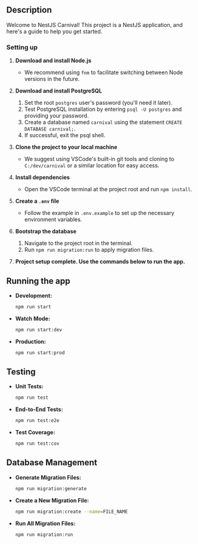 
## Description

Welcome to NestJS Carnival! This project is a NestJS application, and here's a guide to help you get started.

### Setting up

1. **Download and install Node.js**
   - We recommend using `fnm` to facilitate switching between Node versions in the future.

2. **Download and install PostgreSQL**
   1. Set the root `postgres` user's password (you'll need it later).
   2. Test PostgreSQL installation by entering `psql -U postgres` and providing your password.
   3. Create a database named `carnival` using the statement `CREATE DATABASE carnival;`.
   4. If successful, exit the psql shell.

3. **Clone the project to your local machine**
   - We suggest using VSCode's built-in git tools and cloning to `C:/dev/carnival` or a similar location for easy access.

4. **Install dependencies**
   - Open the VSCode terminal at the project root and run `npm install`.

5. **Create a `.env` file**
   - Follow the example in `.env.example` to set up the necessary environment variables.

6. **Bootstrap the database**
   1. Navigate to the project root in the terminal.
   2. Run `npm run migration:run` to apply migration files.

7. **Project setup complete. Use the commands below to run the app.**

## Running the app

- **Development:**
  ```bash
  npm run start
  ```

- **Watch Mode:**
  ```bash
  npm run start:dev
  ```

- **Production:**
  ```bash
  npm run start:prod
  ```

## Testing

- **Unit Tests:**
  ```bash
  npm run test
  ```

- **End-to-End Tests:**
  ```bash
  npm run test:e2e
  ```

- **Test Coverage:**
  ```bash
  npm run test:cov
  ```

## Database Management

- **Generate Migration Files:**
  ```bash
  npm run migration:generate
  ```

- **Create a New Migration File:**
  ```bash
  npm run migration:create --name=FILE_NAME
  ```

- **Run All Migration Files:**
  ```bash
  npm run migration:run
  ```
